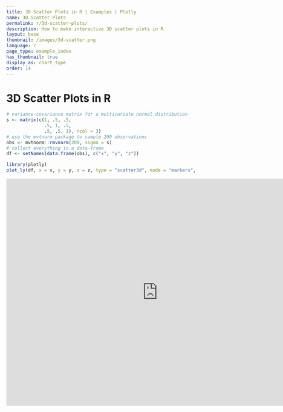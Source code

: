 ```yaml
---
title: 3D Scatter Plots in R | Examples | Plotly
name: 3D Scatter Plots
permalink: r/3d-scatter-plots/
description: How to make interactive 3D scatter plots in R.
layout: base
thumbnail: /images/3d-scatter.png
language: r
page_type: example_index
has_thumbnail: true
display_as: chart_type
order: 14
---
```



# 3D Scatter Plots in R


```r
# variance-covariance matrix for a multivariate normal distribution
s <- matrix(c(1, .5, .5,
              .5, 1, .5,
              .5, .5, 1), ncol = 3)
# use the mvtnorm package to sample 200 observations
obs <- mvtnorm::rmvnorm(200, sigma = s)
# collect everything in a data-frame
df <- setNames(data.frame(obs), c("x", "y", "z"))

library(plotly)
plot_ly(df, x = x, y = y, z = z, type = "scatter3d", mode = "markers", filename="r-docs/3d-scatter")
```

<iframe height="600" id="igraph" scrolling="no" seamless="seamless" src="https://plot.ly/~RPlotBot/165.embed" width="800" frameBorder="0"></iframe>
